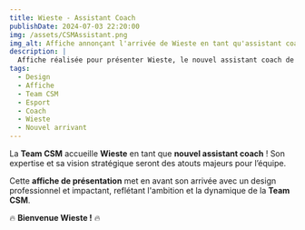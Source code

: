 ```yaml
---  
title: Wieste - Assistant Coach 
publishDate: 2024-07-03 22:20:00  
img: /assets/CSMAssistant.png  
img_alt: Affiche annonçant l'arrivée de Wieste en tant qu'assistant coach de la Team CSM, avec un design dynamique et professionnel.  
description: |  
  Affiche réalisée pour présenter Wieste, le nouvel assistant coach de la Team CSM. Un renfort stratégique pour accompagner l’équipe vers de nouveaux sommets !  
tags:  
  - Design  
  - Affiche  
  - Team CSM  
  - Esport  
  - Coach  
  - Wieste  
  - Nouvel arrivant  
---  
```


La **Team CSM** accueille **Wieste** en tant que **nouvel assistant coach** ! Son expertise et sa vision stratégique seront des atouts majeurs pour l’équipe.  

Cette **affiche de présentation** met en avant son arrivée avec un design professionnel et impactant, reflétant l'ambition et la dynamique de la **Team CSM**.  

🔥 **Bienvenue Wieste !** 🔥  

